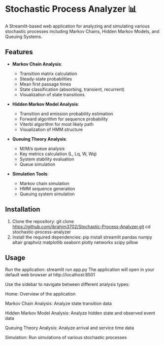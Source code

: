 # Stochastic Process Analyzer 📊

A Streamlit-based web application for analyzing and simulating various stochastic processes including Markov Chains, Hidden Markov Models, and Queuing Systems.

## Features

- **Markov Chain Analysis**:
  - Transition matrix calculation
  - Steady-state probabilities
  - Mean first passage times
  - State classification (absorbing, transient, recurrent)
  - Visualization of state transitions

- **Hidden Markov Model Analysis**:
  - Transition and emission probability estimation
  - Forward algorithm for sequence probability
  - Viterbi algorithm for most likely path
  - Visualization of HMM structure

- **Queuing Theory Analysis**:
  - M/M/s queue analysis
  - Key metrics calculation (L, Lq, W, Wq)
  - System stability evaluation
  - Queue simulation

- **Simulation Tools**:
  - Markov chain simulation
  - HMM sequence generation
  - Queuing system simulation

## Installation

1. Clone the repository:
   git clone https://github.com/ibrahim3702/Stochastic-Process-Analyzer.git
   cd stochastic-process-analyzer
2. Install the required dependencies:
   pip install streamlit pandas numpy altair graphviz matplotlib seaborn plotly networkx scipy pillow

## Usage
  Run the application:
      streamlit run app.py
  The application will open in your default web browser at http://localhost:8501
  
  Use the sidebar to navigate between different analysis types:

  Home: Overview of the application

  Markov Chain Analysis: Analyze state transition data

  Hidden Markov Model Analysis: Analyze hidden state and observed event data

  Queuing Theory Analysis: Analyze arrival and service time data

  Simulation: Run simulations of various stochastic processes
